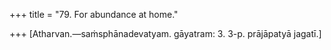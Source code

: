 +++
title = "79. For abundance at home."

+++
[Atharvan.—saṁsphānadevatyam. gāyatram: 3. 3-p. prājāpatyā jagatī.]
